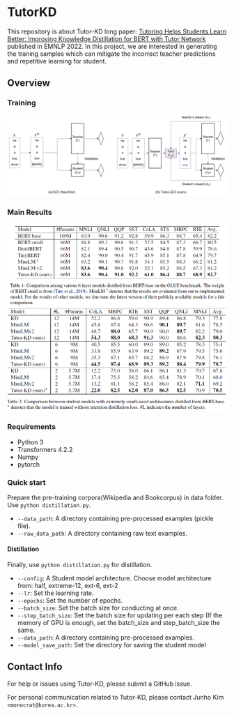 # TutorKD

This repository is about Tutor-KD long paper: [Tutoring Helps Students Learn Better: Improving Knowledge Distillation for BERT with Tutor Network](https://preview.aclanthology.org/emnlp-22-ingestion/2022.emnlp-main.498/) published in EMNLP 2022. In this project, we are interested in generating the traning samples which can mitigate the incorrect teacher predictions and repetitive learning for student.

## Overview
### Training
<img src="./figure/tutor-kd.png" width="650"/>

### Main Results
<img src="./figure/results.PNG" width="750"/>
<img src="./figure/results_extreme.PNG" width="750"/>

### Requirements
 - Python 3
 - Transformers 4.2.2
 - Numpy 
 - pytorch

### Quick start
Prepare the pre-training corpora(Wikipedia and Bookcorpus) in data folder. Use ```python distillation.py```.

 - ```--data_path```: A directory containing pre-processed examples (pickle file).
 - ```--raw_data_path```: A directory containing raw text examples.

#### Distillation
Finally, use ```python distillation.py``` for distillation.

 - ```--config```: A Student model architecture. Choose model architecture from: half, extreme-12, ext-6, ext-2
 - ```--lr```: Set the learning rate.
 - ```--epochs```: Set the number of epochs. 
 - ```--batch_size```: Set the batch size for conducting at once. 
 - ```--step_batch_size```: Set the batch size for updating per each step (If the memory of GPU is enough, set the batch_size and step_batch_size the same.
 - ```--data_path```: A directory containing pre-processed examples.
 - ```--model_save_path```: Set the directory for saving the student model


## Contact Info 
For help or issues using Tutor-KD, please submit a GitHub issue. 

For personal communication related to Tutor-KD, please contact Junho Kim ```<monocrat@korea.ac.kr>```.
